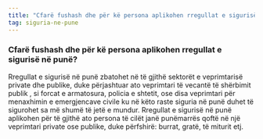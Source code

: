 ```yaml
---
title: "Cfarë fushash dhe për kë persona aplikohen rregullat e sigurisë në punë?"
tag: siguria-ne-pune
---
```


### Cfarë fushash dhe për kë persona aplikohen rregullat e sigurisë në punë?

Rregullat e sigurisë në punë zbatohet në të gjithë sektorët e veprimtarisë private dhe publike, duke përjashtuar ato veprimtari të vecantë të shërbimit publik , si forcat e armatosura, policia e shtetit, ose disa veprimtari për menaxhimin e emergjencave civile ku në këto raste siguria në punë duhet të sigurohet sa më shumë të jetë e mundur.
Rregullat e sigurisë në punë aplikohen për të gjithë ato persona të cilët janë punëmarrës qoftë në një veprimtari private ose publike, duke përfshirë: burrat, gratë, të miturit etj.
